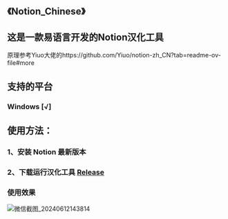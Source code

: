 ## 《Notion_Chinese》
## 这是一款易语言开发的Notion汉化工具
原理参考Yiuo大佬的https://github.com/Yiuo/notion-zh_CN?tab=readme-ov-file#more


## 支持的平台
### Windows [√]

## 使用方法：

### 1、安装 Notion 最新版本
### 2、下载运行汉化工具 [Release](https://github.com/mrzcpoGit/Notion_Chinese/releases) 



### 使用效果
![微信截图_20240612143814](https://github.com/mrzcpoGit/Notion_Chinese/assets/53836837/becfd829-fd4d-47ed-b949-a6de24ed2492)
